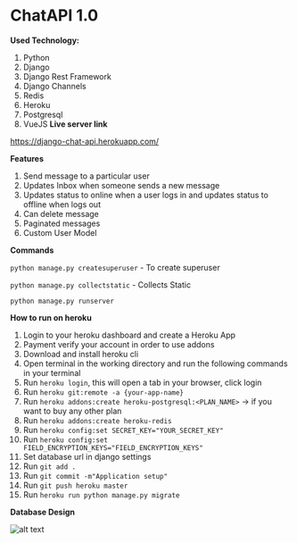 # ChatAPI 1.0

**Used Technology:**

1. Python
2. Django
3. Django Rest Framework
4. Django Channels
5. Redis
6. Heroku
7. Postgresql
8. VueJS
**Live server link**

https://django-chat-api.herokuapp.com/

**Features**
    
1. Send message to a particular user
2. Updates Inbox when someone sends a new message
3. Updates status to online when a user logs in and updates status to offline when logs out
4. Can delete message
5. Paginated messages
6. Custom User Model


**Commands**

`python manage.py createsuperuser`  - To create superuser

`python manage.py collectstatic` - Collects Static

`python manage.py runserver`

**How to run on heroku**

1. Login to your heroku dashboard and create a Heroku App
2. Payment verify your account in order to use addons
3. Download and install heroku cli
4. Open terminal in the working directory and run the following commands in your terminal
5. Run `heroku login`, this will open a tab in your browser, click login
6. Run `heroku git:remote -a {your-app-name}`
7. Run `heroku addons:create heroku-postgresql:<PLAN_NAME>` -> if you want to buy any other plan
8. Run `heroku addons:create heroku-redis`
9. Run `heroku config:set SECRET_KEY="YOUR_SECRET_KEY" `
10. Run `heroku config:set FIELD_ENCRYPTION_KEYS="FIELD_ENCRYPTION_KEYS"`
11. Set database url in django settings
12. Run `git add .`
13. Run `git commit -m"Application setup"`
14. Run `git push heroku master`
15. Run `heroku run python manage.py migrate`


**Database Design**

![alt text](https://github.com/khan-asfi-reza/ChatAPI/blob/master/Media/design.png?raw=true)
